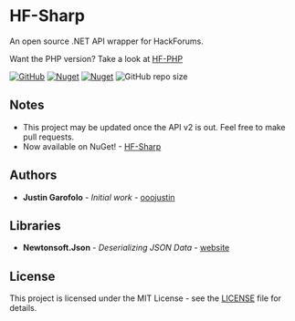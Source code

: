 # HF-Sharp

An open source .NET API wrapper for HackForums.

Want the PHP version? Take a look at [HF-PHP](https://github.com/ooojustin/HF-PHP)

[![GitHub](https://img.shields.io/github/license/ooojustin/HF-Sharp.svg?color=%2300bb00)](LICENSE)
[![Nuget](https://img.shields.io/nuget/v/HF-Sharp.svg)](https://www.nuget.org/packages/HF-Sharp)
[![Nuget](https://img.shields.io/nuget/dt/HF-Sharp.svg?color=magenta&label=downloads)](https://www.nuget.org/packages/HF-Sharp)
![GitHub repo size](https://img.shields.io/github/repo-size/ooojustin/HF-Sharp.svg?color=%23CD0744)

## Notes

* This project may be updated once the API v2 is out. Feel free to make pull requests.
* Now available on NuGet! - [HF-Sharp](https://www.nuget.org/packages/HF-Sharp)

## Authors

* **Justin Garofolo** - *Initial work* - [ooojustin](https://github.com/ooojustin)

## Libraries

* **Newtonsoft.Json** - *Deserializing JSON Data* - [website](https://www.newtonsoft.com/json)

## License

This project is licensed under the MIT License - see the [LICENSE](LICENSE) file for details.
